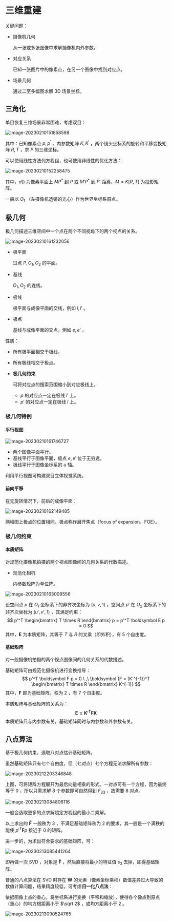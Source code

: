 # 三维重建

关键问题：

- 摄像机几何

	从一张或多张图像中求解摄像机内外参数。

- 对应关系

	已知一张图片中的像素点，在另一个图像中找到对应点。

- 场景几何

	通过二至多幅图求解 3D 场景坐标。

## 三角化

单目恢复三维场景非常困难，考虑双目：

![image-20230210151858598](images/三维重建/image-20230210151858598.png)

其中：已知像素点 $p,p^\prime$ ，内参数矩阵 $K,K^\prime$ ，两个镜头坐标系的旋转和平移变换矩阵 $R,T$ ，求 $P$ 的三维坐标。

可以使用线性方法列方程组，也可使用非线性的优化方法：

![image-20230210152258475](images/三维重建/image-20230210152258475.png)

其中，$d()$ 为像素平面上 $MP^*$ 到 $P$ 或 $M'P^*$ 到 $P'$ 距离，$M = K[R,T]$ 为投影矩阵。

一般以 $O_1$ （左摄像机透镜的光心）作为世界坐标系原点。

## 极几何

极几何描述三维空间中一个点在两个不同视角下的两个视点的关系。

![image-20230210161232056](images/三维重建/image-20230210161232056.png)

- 极平面

	过点 $P,O_1,O_2$ 的平面。

- 基线

	$O_1, O_2$ 的连线。

- 极线

	极平面与成像平面的交线，例如 $l,l'$ 。

- 极点

	基线与成像平面的交点，例如 $e,e'$ 。

性质：

- 所有极平面相交于极线。

- 所有极线相交于极点。

- **极几何约束**

	可将对应点的搜索范围缩小到对应极线上。

	- $p$ 的对应点一定在极线 $l'$ 上。
	- $p'$ 的对应点一定在极线 $l$ 上。


### 极几何特例

#### 平行视图

![image-20230210161746727](images/三维重建/image-20230210161746727.png)

- 两个图像平面平行。
- 基线平行于图像平面，极点 $e,e'$ 位于无穷远。
- 极线平行于图像坐标系的 $u$ 轴。

利用平行视图可构建双目立体视觉系统。

#### 前向平移

在无旋转情况下，前后的成像平面：

![image-20230210162149485](images/三维重建/image-20230210162149485.png)

两幅图上极点的位置相同，极点称作展开焦点（focus of expansion，FOE）。

### 极几何约束

#### 本质矩阵

对规范化摄像机拍摄的两个视点图像间的几何关系的代数描述。

- 规范化相机

	内参数矩阵为单位阵。

![image-20230210163009556](images/三维重建/image-20230210163009556.png)

设空间点 $p$ 在 $O_1$ 坐标系下的非齐次坐标为 $(u,v,1)$ ，空间点 $p'$ 在 $O_2$ 坐标系下的非齐次坐标为 $(u',v',1)$ ，其满足约束：
$$
p'^T
\begin{bmatrix}
T \times R
\end{bmatrix}
p = 
p'^T \boldsymbol E p = 0
$$
其中，$\boldsymbol E$ 为本质矩阵，其等于 $T$ 与 $R$ 的叉乘（即外积），有 5 个自由度。

#### 基础矩阵

对一般摄像机拍摄的两个视点图像间的几何关系的代数描述。

基础矩阵可由规范化摄像机进行变换推导：
$$
p'^T \boldsymbol F p = 0 \ 
,\ \boldsymbol {F = (K'^{-1})^T
\begin{bmatrix}
T \times R
\end{bmatrix}
K^{-1}}
$$
其中，$\boldsymbol F$ 即为基础矩阵，秩为 $2$ ，有 7 个自由度。 

本质矩阵与基础矩阵的关系为：
$$
\boldsymbol {E = K'^T F K}
$$
本质矩阵只与内参数有关，基础矩阵同时与内参数和外参数有关。

## 八点算法

基于极几何约束，选取八对点估计基础矩阵。

虽然基础矩阵只有七个自由度，但（七对点）七个方程无法求解所有参数：

![image-20230212203346848](images/三维重建/image-20230212203346848.png)

上图，可将矩阵方程展开为最后向量相乘的形式。一对点可有一个方程，因为最终等于 $0$ ，所以只需求解 $8$ 个参数即可自然得到 $F_{33}$ ，故需要 $8$ 对点。

![image-20230213084806116](images/三维重建/image-20230213084806116.png)

一般会选取更多的点求解超定方程组的最小二乘解。

以上求出的 $\boldsymbol {\hat{F}}$ 一般秩为 $3$ ，不满足基础矩阵秩为 $2$ 的要求，其一般是一个满秩的能使 $p'^T \boldsymbol F p$ 接近于 $0$ 的矩阵。

进一步的，为求出符合要求的基础矩阵，可：

![image-20230213085441264](images/三维重建/image-20230213085441264.png)

即再做一次 SVD ，对象是 $\boldsymbol {\hat{F}}$ ，然后直接将最小的特征值 $s_3$ 去掉，即得基础矩阵。

普通的八点算法在 SVD 时存在 $\boldsymbol W$ 的元素（像素坐标乘积）数值差异过大导致的数值计算问题，结果精度较低，可考虑**归一化八点法**：

依据图像上点的重心，将坐标系进行变换（平移和缩放），使得各个像点到原点（重心）的均方根距离小于 $\sqrt 2$ ，或均方距离小于 $2$ 。

![image-20230213090524765](images/三维重建/image-20230213090524765.png)

